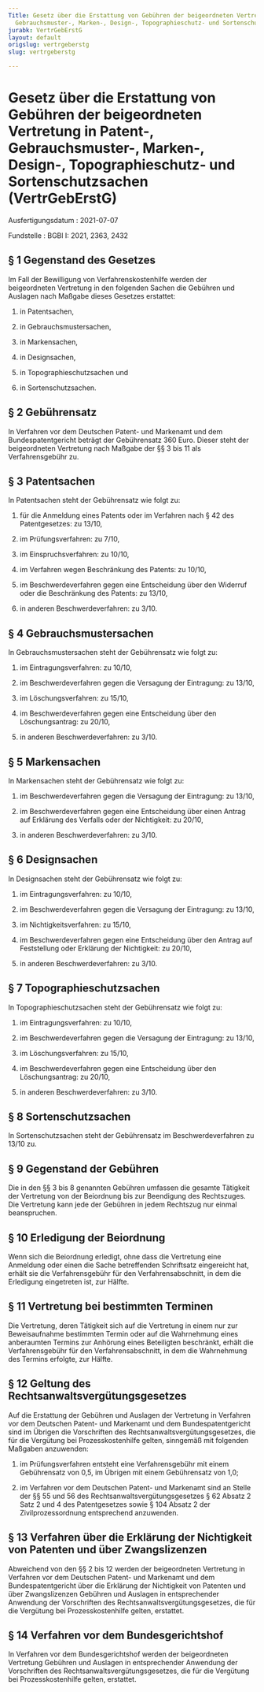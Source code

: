 ```yaml
---
Title: Gesetz über die Erstattung von Gebühren der beigeordneten Vertretung in Patent-,
  Gebrauchsmuster-, Marken-, Design-, Topographieschutz- und Sortenschutzsachen
jurabk: VertrGebErstG
layout: default
origslug: vertrgeberstg
slug: vertrgeberstg

---
```


# Gesetz über die Erstattung von Gebühren der beigeordneten Vertretung in Patent-, Gebrauchsmuster-, Marken-, Design-, Topographieschutz- und Sortenschutzsachen (VertrGebErstG)

Ausfertigungsdatum
:   2021-07-07

Fundstelle
:   BGBl I: 2021, 2363, 2432


## § 1 Gegenstand des Gesetzes

Im Fall der Bewilligung von Verfahrenskostenhilfe werden der beigeordneten Vertretung in den folgenden Sachen die Gebühren und Auslagen nach Maßgabe dieses Gesetzes erstattet:

1.  in Patentsachen,


2.  in Gebrauchsmustersachen,


3.  in Markensachen,


4.  in Designsachen,


5.  in Topographieschutzsachen und


6.  in Sortenschutzsachen.





## § 2 Gebührensatz

In Verfahren vor dem Deutschen Patent- und Markenamt und dem Bundespatentgericht beträgt der Gebührensatz 360 Euro. Dieser steht der beigeordneten Vertretung nach Maßgabe der §§ 3 bis 11 als Verfahrensgebühr zu.


## § 3 Patentsachen

In Patentsachen steht der Gebührensatz wie folgt zu:

1.  für die Anmeldung eines Patents oder im Verfahren nach § 42 des Patentgesetzes: zu 13/10,


2.  im Prüfungsverfahren: zu 7/10,


3.  im Einspruchsverfahren: zu 10/10,


4.  im Verfahren wegen Beschränkung des Patents: zu 10/10,


5.  im Beschwerdeverfahren gegen eine Entscheidung über den Widerruf oder die Beschränkung des Patents: zu 13/10,


6.  in anderen Beschwerdeverfahren: zu 3/10.





## § 4 Gebrauchsmustersachen

In Gebrauchsmustersachen steht der Gebührensatz wie folgt zu:

1.  im Eintragungsverfahren: zu 10/10,


2.  im Beschwerdeverfahren gegen die Versagung der Eintragung: zu 13/10,


3.  im Löschungsverfahren: zu 15/10,


4.  im Beschwerdeverfahren gegen eine Entscheidung über den Löschungsantrag: zu 20/10,


5.  in anderen Beschwerdeverfahren: zu 3/10.





## § 5 Markensachen

In Markensachen steht der Gebührensatz wie folgt zu:

1.  im Beschwerdeverfahren gegen die Versagung der Eintragung: zu 13/10,


2.  im Beschwerdeverfahren gegen eine Entscheidung über einen Antrag auf Erklärung des Verfalls oder der Nichtigkeit: zu 20/10,


3.  in anderen Beschwerdeverfahren: zu 3/10.





## § 6 Designsachen

In Designsachen steht der Gebührensatz wie folgt zu:

1.  im Eintragungsverfahren: zu 10/10,


2.  im Beschwerdeverfahren gegen die Versagung der Eintragung: zu 13/10,


3.  im Nichtigkeitsverfahren: zu 15/10,


4.  im Beschwerdeverfahren gegen eine Entscheidung über den Antrag auf Feststellung oder Erklärung der Nichtigkeit: zu 20/10,


5.  in anderen Beschwerdeverfahren: zu 3/10.





## § 7 Topographieschutzsachen

In Topographieschutzsachen steht der Gebührensatz wie folgt zu:

1.  im Eintragungsverfahren: zu 10/10,


2.  im Beschwerdeverfahren gegen die Versagung der Eintragung: zu 13/10,


3.  im Löschungsverfahren: zu 15/10,


4.  im Beschwerdeverfahren gegen eine Entscheidung über den Löschungsantrag: zu 20/10,


5.  in anderen Beschwerdeverfahren: zu 3/10.





## § 8 Sortenschutzsachen

In Sortenschutzsachen steht der Gebührensatz im Beschwerdeverfahren zu 13/10 zu.


## § 9 Gegenstand der Gebühren

Die in den §§ 3 bis 8 genannten Gebühren umfassen die gesamte Tätigkeit der Vertretung von der Beiordnung bis zur Beendigung des Rechtszuges. Die Vertretung kann jede der Gebühren in jedem Rechtszug nur einmal beanspruchen.


## § 10 Erledigung der Beiordnung

Wenn sich die Beiordnung erledigt, ohne dass die Vertretung eine Anmeldung oder einen die Sache betreffenden Schriftsatz eingereicht hat, erhält sie die Verfahrensgebühr für den Verfahrensabschnitt, in dem die Erledigung eingetreten ist, zur Hälfte.


## § 11 Vertretung bei bestimmten Terminen

Die Vertretung, deren Tätigkeit sich auf die Vertretung in einem nur zur Beweisaufnahme bestimmten Termin oder auf die Wahrnehmung eines anberaumten Termins zur Anhörung eines Beteiligten beschränkt, erhält die Verfahrensgebühr für den Verfahrensabschnitt, in dem die Wahrnehmung des Termins erfolgte, zur Hälfte.


## § 12 Geltung des Rechtsanwaltsvergütungsgesetzes

Auf die Erstattung der Gebühren und Auslagen der Vertretung in Verfahren vor dem Deutschen Patent- und Markenamt und dem Bundespatentgericht sind im Übrigen die Vorschriften des Rechtsanwaltsvergütungsgesetzes, die für die Vergütung bei Prozesskostenhilfe gelten, sinngemäß mit folgenden Maßgaben anzuwenden:

1.  im Prüfungsverfahren entsteht eine Verfahrensgebühr mit einem Gebührensatz von 0,5, im Übrigen mit einem Gebührensatz von 1,0;


2.  im Verfahren vor dem Deutschen Patent- und Markenamt sind an Stelle der §§ 55 und 56 des Rechtsanwaltsvergütungsgesetzes § 62 Absatz 2 Satz 2 und 4 des Patentgesetzes sowie § 104 Absatz 2 der Zivilprozessordnung entsprechend anzuwenden.





## § 13 Verfahren über die Erklärung der Nichtigkeit von Patenten und über Zwangslizenzen

Abweichend von den §§ 2 bis 12 werden der beigeordneten Vertretung in Verfahren vor dem Deutschen Patent- und Markenamt und dem Bundespatentgericht über die Erklärung der Nichtigkeit von Patenten und über Zwangslizenzen Gebühren und Auslagen in entsprechender Anwendung der Vorschriften des Rechtsanwaltsvergütungsgesetzes, die für die Vergütung bei Prozesskostenhilfe gelten, erstattet.


## § 14 Verfahren vor dem Bundesgerichtshof

In Verfahren vor dem Bundesgerichtshof werden der beigeordneten Vertretung Gebühren und Auslagen in entsprechender Anwendung der Vorschriften des Rechtsanwaltsvergütungsgesetzes, die für die Vergütung bei Prozesskostenhilfe gelten, erstattet.

